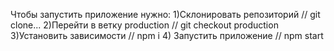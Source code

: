 Чтобы запустить приложение нужно:
1)Склонировать репозиторий // git clone...
2)Перейти в ветку production // git checkout production
3)Установить зависимости // npm i 
4) Запустить приложение // npm start